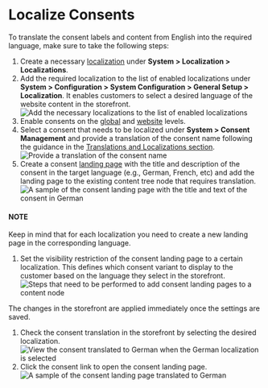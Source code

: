 <a id="user-guide-consents-localizing-consents"></a>

# Localize Consents

To translate the consent labels and content from English into the required language, make sure to take the following steps:

1. Create a necessary [localization](../../back-office/system/localization/localizations/index.md#localization-localizations) under **System > Localization > Localizations**.
2. Add the required localization to the list of enabled localizations under **System > Configuration > System Configuration > General Setup > Localization**. It enables customers to select a desired language of the website content in the storefront.
   ![Add the necessary localizations to the list of enabled localizations](user/img/system/consents/consents_enabled_localization.png)
3. Enable consents on the [global](../../back-office/system/configuration/commerce/customer/global-consents.md#admin-guide-commerce-configuration-customers-consents-enable-globally) and [website](../../back-office/system/websites/web-configuration/commerce/customers/website-consents.md#admin-guide-commerce-configuration-customers-consents-enable-website) levels.
4. Select a consent that needs to be localized under **System > Consent Management** and provide a translation of the consent name following the guidance in the [Translations and Localizations section](../../back-office/system/configuration/system/general-setup/global-localization.md#localization-localization).
   ![Provide a translation of the consent name](user/img/system/consents/translate_consent_name.png)
5. Create a consent [landing page](add-consent.md#user-guide-consents-add) with the title and description of the consent in the target language (e.g., German, French, etc) and add the landing page to the existing content tree node that requires translation.
   ![A sample of the consent landing page with the title and text of the consent in German](user/img/system/consents/create_landing_page_german.png)

#### NOTE
Keep in mind that for each localization you need to create a new landing page in the corresponding language.

1. Set the visibility restriction of the consent landing page to a certain localization. This defines which consent variant to display to the customer based on the language they select in the storefront.
   ![Steps that need to be performed to add consent landing pages to a content node](user/img/system/consents/add_landing_pages_to_consents.png)

The changes in the storefront are applied immediately once the settings are saved.

1. Check the consent translation in the storefront by selecting the desired localization.
   ![View the consent translated to German when the German localization is selected](user/img/system/consents/german_consent.png)
2. Click the consent link to open the consent landing page.
   ![A sample of the consent landing page translated to German](user/img/system/consents/german_consent_example.png)
